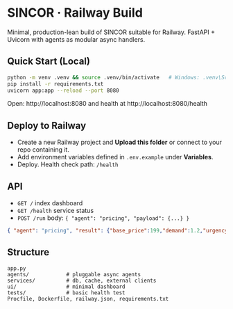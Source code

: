 # SINCOR · Railway Build

Minimal, production-lean build of SINCOR suitable for Railway. FastAPI + Uvicorn with agents as modular async handlers.

## Quick Start (Local)
```bash
python -m venv .venv && source .venv/bin/activate   # Windows: .venv\Scripts\activate
pip install -r requirements.txt
uvicorn app:app --reload --port 8080
```

Open: http://localhost:8080 and health at http://localhost:8080/health

## Deploy to Railway
- Create a new Railway project and **Upload this folder** or connect to your repo containing it.
- Add environment variables defined in `.env.example` under **Variables**.
- Deploy. Health check path: `/health`

## API
- `GET /` index dashboard
- `GET /health` service status
- `POST /run` body: `{ "agent": "pricing", "payload": {...} }`
```json
{ "agent": "pricing", "result": {"base_price":199,"demand":1.2,"urgency":1.0,"price":238.8} }
```

## Structure
```
app.py
agents/            # pluggable async agents
services/          # db, cache, external clients
ui/                # minimal dashboard
tests/             # basic health test
Procfile, Dockerfile, railway.json, requirements.txt
```
